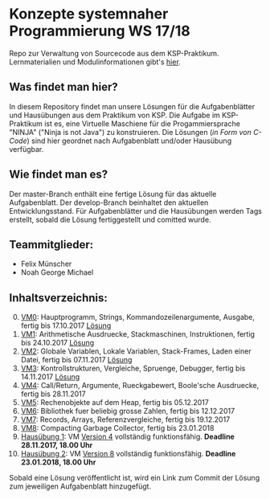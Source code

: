 **Konzepte systemnaher Programmierung WS 17/18**
=================================

Repo zur Verwaltung von Sourcecode aus dem KSP-Praktikum.
Lernmaterialien und Modulinformationen gibt's [hier](https://homepages.thm.de/~hg53/ksp-ws1718/index.html).

Was findet man hier?
--------------------

In diesem Repository findet man unsere Lösungen für die Aufgabenblätter und Hausübungen aus dem Praktikum von KSP.
Die Aufgabe im KSP-Praktikum ist es, eine Virtuelle Maschiene für die Progammiersprache "NINJA" ("Ninja is not Java") 
zu konstruieren. Die Lösungen (_in Form von C-Code_) sind hier geordnet nach Aufgabenblatt und/oder Hausübung verfügbar.

Wie findet man es?
--------------------
Der master-Branch enthält eine fertige Lösung für das aktuelle Aufgabenblatt.
Der develop-Branch beinhaltet den aktuellen Entwicklungsstand. 
Für Aufgabenblätter und die Hausübungen werden Tags erstellt, sobald die Lösung fertiggestellt und comitted wurde.

Teammitglieder:
---------------

- Felix Münscher
- Noah George Michael

Inhaltsverzeichnis:
--------------------
0. [VM0](https://homepages.thm.de/~hg53/ksp-ws1718/aufgabe0/index.html): Hauptprogramm, Strings, Kommandozeilenargumente, Ausgabe, fertig bis 17.10.2017 [Lösung](https://git.thm.de/ngmh83/ksp_ws17-18/tree/v0.0.0)
1. [VM1](https://homepages.thm.de/~hg53/ksp-ws1718/aufgabe1/index.html): Arithmetische Ausdruecke, Stackmaschinen, Instruktionen, fertig bis 24.10.2017 [Lösung](https://git.thm.de/ngmh83/ksp_ws17-18/tree/V1.0.0)
2. [VM2](https://homepages.thm.de/~hg53/ksp-ws1718/aufgabe2/index.html): Globale Variablen, Lokale Variablen, Stack-Frames, Laden einer Datei, fertig bis 07.11.2017 [Lösung](https://git.thm.de/ngmh83/ksp_ws17-18/tree/V2.0.0)
3. [VM3](https://homepages.thm.de/~hg53/ksp-ws1718/aufgabe3/index.html): Kontrollstrukturen, Vergleiche, Spruenge, Debugger, fertig bis 14.11.2017 [Lösung](https://git.thm.de/ngmh83/ksp_ws17-18/tree/V3.0.0)
4. [VM4](https://homepages.thm.de/~hg53/ksp-ws1718/aufgabe4/index.html): Call/Return, Argumente, Rueckgabewert, Boole'sche Ausdruecke, fertig bis 28.11.2017
5. [VM5](https://homepages.thm.de/~hg53/ksp-ws1718/aufgabe5/index.html): Rechenobjekte auf dem Heap, fertig bis 05.12.2017
6. [VM6](https://homepages.thm.de/~hg53/ksp-ws1718/aufgabe6/index.html): Bibliothek fuer beliebig grosse Zahlen, fertig bis 12.12.2017 
7. [VM7](https://homepages.thm.de/~hg53/ksp-ws1718/aufgabe7/index.html): Records, Arrays, Referenzvergleiche, fertig bis 19.12.2017 
8. [VM8](https://homepages.thm.de/~hg53/ksp-ws1718/aufgabe8/index.html): Compacting Garbage Collector, fertig bis 23.01.2018
9. [Hausübung 1](https://homepages.thm.de/~hg53/ksp-ws1718/kspHU1.html): VM [Version 4](%28https://homepages.thm.de/~hg53/ksp-ws1718/aufgabe4/index.html) vollständig funktionsfähig. **Deadline 28.11.2017, 18.00 Uhr**
10. [Hausübung 2](https://homepages.thm.de/~hg53/ksp-ws1718/kspHU2.html): VM [Version 8](%28https://homepages.thm.de/~hg53/ksp-ws1718/aufgabe8/index.html) vollständig funktionsfähig. **Deadline 23.01.2018, 18.00 Uhr**

Sobald eine Lösung veröffentlicht ist, wird ein Link zum Commit der Lösung zum jeweiligen Aufgabenblatt hinzugefügt.

